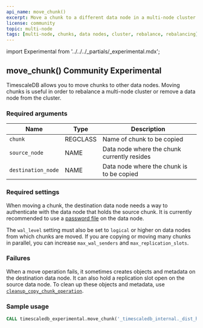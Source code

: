 ```yaml
---
api_name: move_chunk()
excerpt: Move a chunk to a different data node in a multi-node cluster
license: community
topic: multi-node
tags: [multi-node, chunks, data nodes, cluster, rebalance, rebalancing]
---
```


import Experimental from '../../../_partials/_experimental.mdx';

## move_chunk() <tag type="community">Community</tag> <tag type="experimental">Experimental</tag>
TimescaleDB allows you to move chunks to other data nodes. Moving
chunks is useful in order to rebalance a multi-node cluster or remove
a data node from the cluster.

<Experimental />

### Required arguments

|Name|Type|Description|
|-|-|-|
|`chunk`|REGCLASS|Name of chunk to be copied|
|`source_node`|NAME|Data node where the chunk currently resides|
|`destination_node`|NAME|Data node where the chunk is to be copied|

### Required settings
When moving a chunk, the destination data node needs a way to
authenticate with the data node that holds the source chunk. It is
currently recommended to use a [password file][password-config] on the
data node.

The `wal_level` setting must also be set to `logical` or higher on
data nodes from which chunks are moved. If you are copying or moving
many chunks in parallel, you can increase `max_wal_senders` and
`max_replication_slots`.

### Failures
When a move operation fails, it sometimes creates objects and metadata on 
the destination data node. It can also hold a replication slot open on the
source data node. To clean up these objects and metadata, use
[`cleanup_copy_chunk_operation`][cleanup_copy_chunk].

### Sample usage

``` sql
CALL timescaledb_experimental.move_chunk('_timescaledb_internal._dist_hyper_1_1_chunk', 'data_node_2', 'data_node_3');
```

[password-config]: /timescaledb/:currentVersion:/how-to-guides/multinode-timescaledb/multinode-auth/#v1-set-the-password-encryption-method-for-access-node-and-data-nodes
[cleanup_copy_chunk]: /api/:currentVersion:/distributed-hypertables/cleanup_copy_chunk_operation_experimental


